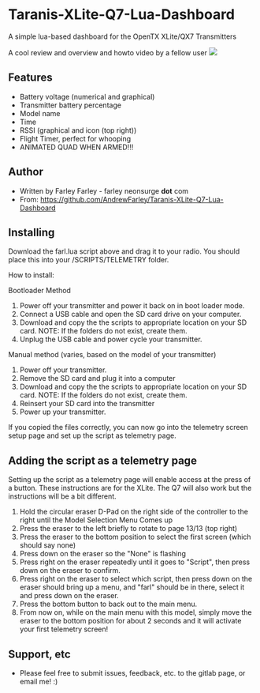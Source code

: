 # Taranis-XLite-Q7-Lua-Dashboard
A simple lua-based dashboard for the OpenTX XLite/QX7 Transmitters

A cool review and overview and howto video by a fellow user
[![](http://img.youtube.com/vi/ijMYaCudgWI/0.jpg)](http://www.youtube.com/watch?v=ijMYaCudgWI "Farleys Lua Dashboard - by DroneRacer101")

## Features
* Battery voltage (numerical and graphical)
* Transmitter battery percentage
* Model name
* Time
* RSSI (graphical and icon (top right))
* Flight Timer, perfect for whooping
* ANIMATED QUAD WHEN ARMED!!!

## Author
* Written by Farley Farley - farley <at> neonsurge __dot__ com
* From: https://github.com/AndrewFarley/Taranis-XLite-Q7-Lua-Dashboard

## Installing

Download the farl.lua script above and drag it to your radio. You should place this into your /SCRIPTS/TELEMETRY folder.

How to install:

Bootloader Method
1. Power off your transmitter and power it back on in boot loader mode.
2. Connect a USB cable and open the SD card drive on your computer.
3. Download and copy the the scripts to appropriate location on your SD card.  NOTE: If the folders do not exist, create them.
4. Unplug the USB cable and power cycle your transmitter.

Manual method (varies, based on the model of your transmitter)
1. Power off your transmitter.
2. Remove the SD card and plug it into a computer
3. Download and copy the the scripts to appropriate location on your SD card.  NOTE: If the folders do not exist, create them.
4. Reinsert your SD card into the transmitter
5. Power up your transmitter.

If you copied the files correctly, you can now go into the telemetry screen setup page and set up the script as telemetry page.

## Adding the script as a telemetry page
Setting up the script as a telemetry page will enable access at the press of a button.  These instructions are for the XLite.  The Q7 will also work but the instructions will be a bit different.
1. Hold the circular eraser D-Pad on the right side of the controller to the right until the Model Selection Menu Comes up
1. Press the eraser to the left briefly to rotate to page 13/13 (top right)
1. Press the eraser to the bottom position to select the first screen (which should say none)
1. Press down on the eraser so the "None" is flashing
1. Press right on the eraser repeatedly until it goes to "Script", then press down on the eraser to confirm.
1. Press right on the eraser to select which script, then press down on the eraser should bring up a menu, and "farl" should be in there, select it and press down on the eraser.
1. Press the bottom button to back out to the main menu.
1. From now on, while on the main menu with this model, simply move the eraser to the bottom position for about 2 seconds and it will activate your first telemetry screen!

## Support, etc
* Please feel free to submit issues, feedback, etc. to the gitlab page, or email me!  :)
